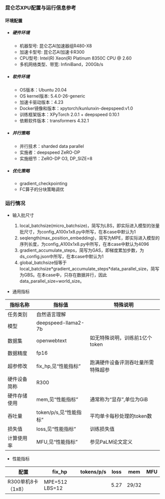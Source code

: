 ### 昆仑芯XPU配置与运行信息参考
#### 环境配置
- ##### 硬件环境
  - 机器型号: 昆仑芯AI加速器组R480-X8
  - 加速卡型号: 昆仑芯AI加速卡R300
  - CPU型号: Intel(R) Xeon(R) Platinum 8350C CPU @ 2.60
  - 多机网络类型、带宽: InfiniBand，200Gb/s

- ##### 软件环境
  - OS版本：Ubuntu 20.04
  - OS kernel版本: 5.4.0-26-generic
  - 加速卡驱动版本：4.23
  - Docker镜像和版本：xpytorch/kunlunxin-deepspeed:v1.0
  - 训练框架版本：XPyTorch 2.0.1 + deepspeed 0.10.1
  - 依赖软件版本：transformers 4.32.1

- ##### 并行策略

   - 并行技术：sharded data parallel
   - 实施者：deepspeed ZeRO-DP
   - 实施细节：ZeRO-DP O3, DP_SIZE=8

- ##### 优化策略

  - gradient_checkpointing
  - FC算子的分块策略调优



### 运行情况

* 输入批尺寸
  1. local_batchsize(micro_batchsize)，简写为LBS，即实际进入模型的张量批尺寸，为config_A100x1x8.py中所写，在本case中默认为1
  2. seqlength(max_position_embedding)，简写为MPE，即实际进入模型的序列长度，为config_A100x1x8.py中所写，在本case中默认为4096
  3. gradient_accumulate_steps，简写为GAS，即梯度累加步数，为ds_config.json中所写，在本case中默认为1
  4. global_batchsize恒等于local_batchsize\*gradient_accumulate_steps\*data_parallel_size，简写为GBS。在本case中，只存在数据并行，因此data_parallel_size=world_size。

* 通用指标

| 指标名称       | 指标值                  | 特殊说明                                    |
| -------------- | ----------------------- | ------------------------------------------- |
| 任务类别       | 自然语言理解            |                                             |
| 模型           | deepspeed-llama2-7b     |                                             |
| 数据集         | openwebtext             | 如无特殊说明，训练前1亿个token              |
| 数据精度       | fp16                    |                                             |
| 超参修改       | fix_hp,见“性能指标”     | 跑满硬件设备评测吞吐量所需特殊超参          |
| 硬件设备简称   | R300                    |                                             |
| 硬件存储使用   | mem,见“性能指标”        | 通常称为“显存”,单位为GiB                    |
| 吞吐量         | token/p/s,见“性能指标”  | 平均单卡每秒处理的token数                   |
| 损失值         | loss,见“性能指标”       | 训练损失值                                  |
| 计算使用率     | MFU,见“性能指标”        | 参见PaLM论文定义                            |

* 性能指标

| 配置                | fix_hp              | tokens/p/s | loss  | mem     |   MFU  |
| ------------------- | ------------------- | --------   | ----- | ------- | ------ |
| R300单机8卡（1x8）  | MPE=512 LBS=12      |            |  5.27 | 29/32   |        |



